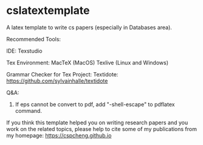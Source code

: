 # cslatextemplate
A latex template to write cs papers (especially in Databases area).

Recommended Tools:

IDE: 
Texstudio

Tex Environment:
MacTeX (MacOS)
Texlive (Linux and Windows)

Grammar Checker for Tex Project:
Textidote: https://github.com/sylvainhalle/textidote  

Q&A:
1. If eps cannot be convert to pdf, add "-shell-escape" to pdflatex command.


If you think this template helped you on writing research papers and you work on the related topics, please help to cite some of my publications from my homepage: https://cspcheng.github.io
